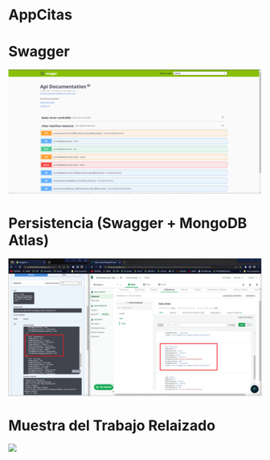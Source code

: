 # AppCitas

# Swagger
![](https://github.com/FernandoH1/AppCitas/blob/main/img/img.png)

# Persistencia (Swagger + MongoDB Atlas)
![](https://github.com/FernandoH1/AppCitas/blob/main/img/img2.png)

# Muestra del Trabajo Relaizado
![](https://github.com/FernandoH1/AppCitas/blob/main/img/giftrabajo.gif)
